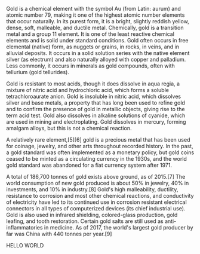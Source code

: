 Gold is a chemical element with the symbol Au (from Latin: aurum) and atomic number 79, making it one of the highest atomic number elements that occur naturally. In its purest form, it is a bright, slightly reddish yellow, dense, soft, malleable, and ductile metal. Chemically, gold is a transition metal and a group 11 element. It is one of the least reactive chemical elements and is solid under standard conditions. Gold often occurs in free elemental (native) form, as nuggets or grains, in rocks, in veins, and in alluvial deposits. It occurs in a solid solution series with the native element silver (as electrum) and also naturally alloyed with copper and palladium. Less commonly, it occurs in minerals as gold compounds, often with tellurium (gold tellurides).

Gold is resistant to most acids, though it does dissolve in aqua regia, a mixture of nitric acid and hydrochloric acid, which forms a soluble tetrachloroaurate anion. Gold is insoluble in nitric acid, which dissolves silver and base metals, a property that has long been used to refine gold and to confirm the presence of gold in metallic objects, giving rise to the term acid test. Gold also dissolves in alkaline solutions of cyanide, which are used in mining and electroplating. Gold dissolves in mercury, forming amalgam alloys, but this is not a chemical reaction.

A relatively rare element,[5][6] gold is a precious metal that has been used for coinage, jewelry, and other arts throughout recorded history. In the past, a gold standard was often implemented as a monetary policy, but gold coins ceased to be minted as a circulating currency in the 1930s, and the world gold standard was abandoned for a fiat currency system after 1971.

A total of 186,700 tonnes of gold exists above ground, as of 2015.[7] The world consumption of new gold produced is about 50% in jewelry, 40% in investments, and 10% in industry.[8] Gold's high malleability, ductility, resistance to corrosion and most other chemical reactions, and conductivity of electricity have led to its continued use in corrosion resistant electrical connectors in all types of computerized devices (its chief industrial use). Gold is also used in infrared shielding, colored-glass production, gold leafing, and tooth restoration. Certain gold salts are still used as anti-inflammatories in medicine. As of 2017, the world's largest gold producer by far was China with 440 tonnes per year.[9]


HELLO WORLD
